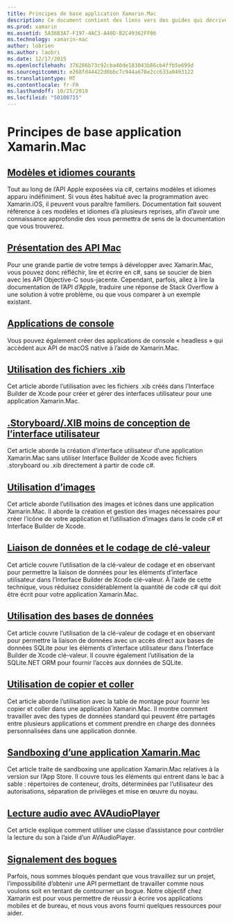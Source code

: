 ```yaml
---
title: Principes de base application Xamarin.Mac
description: Ce document contient des liens vers des guides qui décrivent les différents concepts nécessaires pour comprendre lors du développement d’applications Xamarin.Mac.
ms.prod: xamarin
ms.assetid: 5A36B3A7-F197-4AC3-A40D-B2C49362FF06
ms.technology: xamarin-mac
author: lobrien
ms.author: laobri
ms.date: 12/17/2015
ms.openlocfilehash: 376286b73c92cba40de183043b86cb4ffb5e699d
ms.sourcegitcommit: e268fd44422d0bbc7c944a678e2cc633a0493122
ms.translationtype: MT
ms.contentlocale: fr-FR
ms.lasthandoff: 10/25/2018
ms.locfileid: "50108715"
---
```

# <a name="xamarinmac-application-fundamentals"></a>Principes de base application Xamarin.Mac

## <a name="common-patterns-and-idiomsmacapp-fundamentalspatternsmd"></a>[Modèles et idiomes courants](~/mac/app-fundamentals/patterns.md)

Tout au long de l’API Apple exposées via c#, certains modèles et idiomes apparu indéfiniment. Si vous êtes habitué avec la programmation avec Xamarin.iOS, il peuvent vous paraître familiers. Documentation fait souvent référence à ces modèles et idiomes d’à plusieurs reprises, afin d’avoir une connaissance approfondie des vous permettra de sens de la documentation que vous trouverez.

## <a name="understanding-mac-apismacapp-fundamentalsmac-apismd"></a>[Présentation des API Mac](~/mac/app-fundamentals/mac-apis.md)

Pour une grande partie de votre temps à développer avec Xamarin.Mac, vous pouvez donc réfléchir, lire et écrire en c#, sans se soucier de bien avec les API Objective-C sous-jacente. Cependant, parfois, allez à lire la documentation de l’API d’Apple, traduire une réponse de Stack Overflow à une solution à votre problème, ou que vous comparer à un exemple existant.

## <a name="console-appsmacapp-fundamentalsconsolemd"></a>[Applications de console](~/mac/app-fundamentals/console.md)

Vous pouvez également créer des applications de console « headless » qui accèdent aux API de macOS native à l’aide de Xamarin.Mac.

## <a name="working-with-xib-filesmacapp-fundamentalsxibmd"></a>[Utilisation des fichiers .xib](~/mac/app-fundamentals/xib.md)

Cet article aborde l’utilisation avec les fichiers .xib créés dans l’Interface Builder de Xcode pour créer et gérer des interfaces utilisateur pour une application Xamarin.Mac.

## <a name="storyboardxib-less-user-interface-designmacapp-fundamentalsxibless-uimd"></a>[.Storyboard/.XIB moins de conception de l’interface utilisateur](~/mac/app-fundamentals/xibless-ui.md)

Cet article aborde la création d’interface utilisateur d’une application Xamarin.Mac sans utiliser Interface Builder de Xcode avec fichiers .storyboard ou .xib directement à partir de code c#.

## <a name="working-with-imagesmacapp-fundamentalsimagemd"></a>[Utilisation d’images](~/mac/app-fundamentals/image.md)

Cet article aborde l’utilisation des images et icônes dans une application Xamarin.Mac. Il aborde la création et gestion des images nécessaires pour créer l’icône de votre application et l’utilisation d’images dans le code c# et Interface Builder de Xcode.

## <a name="data-binding-and-key-value-codingmacapp-fundamentalsdatabindingmd"></a>[Liaison de données et le codage de clé-valeur](~/mac/app-fundamentals/databinding.md)

Cet article couvre l’utilisation de la clé-valeur de codage et en observant pour permettre la liaison de données pour les éléments d’interface utilisateur dans l’Interface Builder de Xcode clé-valeur. À l’aide de cette technique, vous réduisez considérablement la quantité de code c# qui doit être écrit pour votre application Xamarin.Mac. 

## <a name="working-with-databasesmacapp-fundamentalsdatabasesmd"></a>[Utilisation des bases de données](~/mac/app-fundamentals/databases.md)

Cet article couvre l’utilisation de la clé-valeur de codage et en observant pour permettre la liaison de données avec un accès direct aux bases de données SQLite pour les éléments d’interface utilisateur dans l’Interface Builder de Xcode clé-valeur. Il couvre également l’utilisation de la SQLite.NET ORM pour fournir l’accès aux données de SQLite.

## <a name="working-with-copy-and-pastemacapp-fundamentalscopy-pastemd"></a>[Utilisation de copier et coller](~/mac/app-fundamentals/copy-paste.md)

Cet article aborde l’utilisation avec la table de montage pour fournir les copier et coller dans une application Xamarin.Mac. Il montre comment travailler avec des types de données standard qui peuvent être partagés entre plusieurs applications et comment prendre en charge des données personnalisées dans une application donnée.

## <a name="sandboxing-a-xamarinmac-appmacapp-fundamentalssandboxingmd"></a>[Sandboxing d’une application Xamarin.Mac](~/mac/app-fundamentals/sandboxing.md)

Cet article traite de sandboxing une application Xamarin.Mac relatives à la version sur l’App Store. Il couvre tous les éléments qui entrent dans le bac à sable : répertoires de conteneur, droits, déterminées par l’utilisateur des autorisations, séparation de privilèges et mise en œuvre du noyau.

## <a name="playing-sound-with-avaudioplayermacapp-fundamentalssoundsmd"></a>[Lecture audio avec AVAudioPlayer](~/mac/app-fundamentals/sounds.md)

Cet article explique comment utiliser une classe d’assistance pour contrôler la lecture du son à l’aide d’un AVAudioPlayer.

## <a name="reporting-bugsmacapp-fundamentalstroubleshootingmd"></a>[Signalement des bogues](~/mac/app-fundamentals/troubleshooting.md)

Parfois, nous sommes bloqués pendant que vous travaillez sur un projet, l’impossibilité d’obtenir une API permettant de travailler comme nous voulons soit en tentant de contourner un bogue. Notre objectif chez Xamarin est pour vous permettre de réussir à écrire vos applications mobiles et de bureau, et nous vous avons fourni quelques ressources pour aider.
